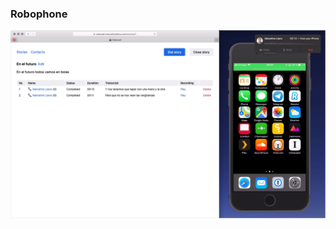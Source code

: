 ### Robophone

[![Here is a video](doc/demo.png)](https://github.com/marcelinollano/robocall/raw/master/doc/demo.mp4)
